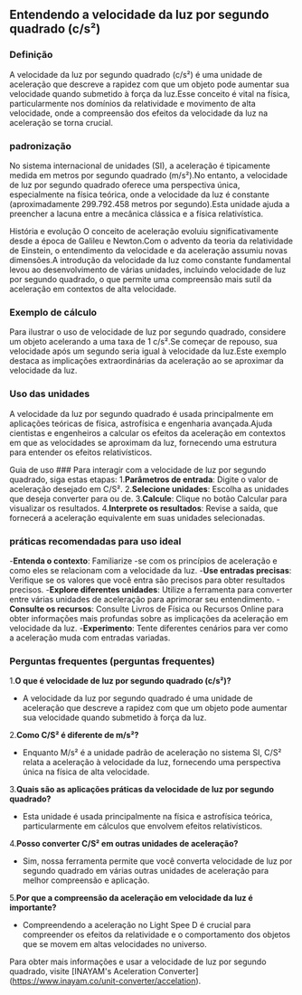 ## Entendendo a velocidade da luz por segundo quadrado (c/s²)

### Definição
A velocidade da luz por segundo quadrado (c/s²) é uma unidade de aceleração que descreve a rapidez com que um objeto pode aumentar sua velocidade quando submetido à força da luz.Esse conceito é vital na física, particularmente nos domínios da relatividade e movimento de alta velocidade, onde a compreensão dos efeitos da velocidade da luz na aceleração se torna crucial.

### padronização
No sistema internacional de unidades (SI), a aceleração é tipicamente medida em metros por segundo quadrado (m/s²).No entanto, a velocidade de luz por segundo quadrado oferece uma perspectiva única, especialmente na física teórica, onde a velocidade da luz é constante (aproximadamente 299.792.458 metros por segundo).Esta unidade ajuda a preencher a lacuna entre a mecânica clássica e a física relativística.

História e evolução
O conceito de aceleração evoluiu significativamente desde a época de Galileu e Newton.Com o advento da teoria da relatividade de Einstein, o entendimento da velocidade e da aceleração assumiu novas dimensões.A introdução da velocidade da luz como constante fundamental levou ao desenvolvimento de várias unidades, incluindo velocidade de luz por segundo quadrado, o que permite uma compreensão mais sutil da aceleração em contextos de alta velocidade.

### Exemplo de cálculo
Para ilustrar o uso de velocidade de luz por segundo quadrado, considere um objeto acelerando a uma taxa de 1 c/s².Se começar de repouso, sua velocidade após um segundo seria igual à velocidade da luz.Este exemplo destaca as implicações extraordinárias da aceleração ao se aproximar da velocidade da luz.

### Uso das unidades
A velocidade da luz por segundo quadrado é usada principalmente em aplicações teóricas de física, astrofísica e engenharia avançada.Ajuda cientistas e engenheiros a calcular os efeitos da aceleração em contextos em que as velocidades se aproximam da luz, fornecendo uma estrutura para entender os efeitos relativísticos.

Guia de uso ###
Para interagir com a velocidade de luz por segundo quadrado, siga estas etapas:
1.**Parâmetros de entrada**: Digite o valor de aceleração desejado em C/S².
2.**Selecione unidades**: Escolha as unidades que deseja converter para ou de.
3.**Calcule**: Clique no botão Calcular para visualizar os resultados.
4.**Interprete os resultados**: Revise a saída, que fornecerá a aceleração equivalente em suas unidades selecionadas.

### práticas recomendadas para uso ideal
-**Entenda o contexto**: Familiarize -se com os princípios de aceleração e como eles se relacionam com a velocidade da luz.
-**Use entradas precisas**: Verifique se os valores que você entra são precisos para obter resultados precisos.
-**Explore diferentes unidades**: Utilize a ferramenta para converter entre várias unidades de aceleração para aprimorar seu entendimento.
-**Consulte os recursos**: Consulte Livros de Física ou Recursos Online para obter informações mais profundas sobre as implicações da aceleração em velocidade da luz.
-**Experimento**: Tente diferentes cenários para ver como a aceleração muda com entradas variadas.

### Perguntas frequentes (perguntas frequentes)

1.**O que é velocidade de luz por segundo quadrado (c/s²)?**
- A velocidade da luz por segundo quadrado é uma unidade de aceleração que descreve a rapidez com que um objeto pode aumentar sua velocidade quando submetido à força da luz.

2.**Como C/S² é diferente de m/s²?**
- Enquanto M/s² é a unidade padrão de aceleração no sistema SI, C/S² relata a aceleração à velocidade da luz, fornecendo uma perspectiva única na física de alta velocidade.

3.**Quais são as aplicações práticas da velocidade de luz por segundo quadrado?**
- Esta unidade é usada principalmente na física e astrofísica teórica, particularmente em cálculos que envolvem efeitos relativísticos.

4.**Posso converter C/S² em outras unidades de aceleração?**
- Sim, nossa ferramenta permite que você converta velocidade de luz por segundo quadrado em várias outras unidades de aceleração para melhor compreensão e aplicação.

5.**Por que a compreensão da aceleração em velocidade da luz é importante?**
- Compreendendo a aceleração no Light Spee D é crucial para compreender os efeitos da relatividade e o comportamento dos objetos que se movem em altas velocidades no universo.

Para obter mais informações e usar a velocidade de luz por segundo quadrado, visite [INAYAM's Aceleration Converter] (https://www.inayam.co/unit-converter/accelation).